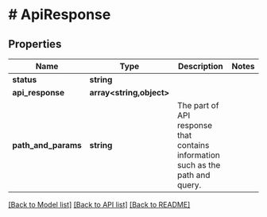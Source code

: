 # # ApiResponse

## Properties

Name | Type | Description | Notes
------------ | ------------- | ------------- | -------------
**status** | **string** |  |
**api_response** | **array<string,object>** |  |
**path_and_params** | **string** | The part of API response that contains information such as the path and query. |

[[Back to Model list]](../../README.md#models) [[Back to API list]](../../README.md#endpoints) [[Back to README]](../../README.md)
